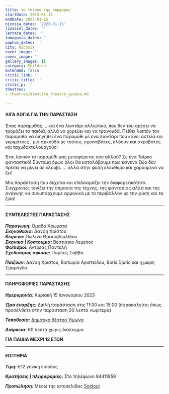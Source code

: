 ```yaml
---
title: το τσιρκο της συμφορας
startDate: 2023-01-15
endDate: 2023-01-15
nicosia_dates: '2023-01-15'
limassol_dates: ''
larnaca_dates: ''
famagusta_dates: ''
paphos_dates: ''
city: Nicosia
event_image: ''
cover_image: ''
gallery_images: []
category: Children
extended: false
critic_link: ''
critic_title: ''
critic_p: ''
theatres:
- theatres/dimotiko_theatro_ypsona.md

---
```

#### ΛΙΓΑ ΛΟΓΙΑ ΓΙΑ ΤΗΝ ΠΑΡΑΣΤΑΣΗ

Ένας παραμυθάς.... και ένα λιοντάρι αλλιώτικο, που δεν του αρέσει να τρομάζει τα παιδιά, αλλά να χορεύει και να τραγουδά. Πείθει λοιπόν τον παραμυθά να διηγηθεί ένα παραμύθι με ένα λιοντάρι που κάνει αστεία και γκριμάτσες , μια αρκούδα με τούτου, σχοινοβάτες, κλόουν και ακροβάτες και ταχυδακτυλουργούς!

Έτσι λοιπόν το παραμύθι μας μεταφέρεται που αλλού? Σε ένα Τσίρκο φανταστικό! Σύντομα όμως όλοι θα καταλάβουμε πως κανένα ζώο δεν πρέπει να μένει σε κλουβί..... αλλά στην φύση ελεύθερο και χαρούμενο να ζει!

Μια παράσταση που δέχεται και επιδοκιμάζει την διαφορετικότητα. Συγχρόνως τονίζει την σημασία της τέχνης, της φαντασίας αλλά και της ανάγκης να συνυπάρχουμε αρμονικά με το περιβάλλον με την φύση και τα ζώα!

***

#### ΣΥΝΤΕΛΕΣΤΕΣ ΠΑΡΑΣΤΑΣΗΣ

**_Παραγωγη:_** Ομαδα Χρωματα  
**_Σκηνοθεσια:_** Δανάη Χρίστου   
**_Κειμενο:_** Πωλινα Θρασυβουλίδου   
**_Σκηνικα | Κοστουμια:_** Βεστιαριο Λεμεσος   
**_Φωτισμοί:_** Αντρεας Παντελή   
**_Σχεδιασμος αφίσας:_** Παμπος Σαββα

**_Παιζουν:_** Δαναη Χριστου, Βικτωρία Αριστείδου, Boris Djuric και η μικρη Σμαράγδα

***

#### ΠΛΗΡΟΦΟΡΙΕΣ ΠΑΡΑΣΤΑΣΗΣ

**_Ημερομηνία:_** Κυριακή 15 Ιανουαρίου 2023

**_Ώρα έναρξης:_** Διπλή παράσταση στις 11:00 και 15:00 (παρακαλείται όπως προσέλθετε στην παράσταση 20 λεπτά νωρίτερα)

**_Τοποθεσία:_** [Δημοτικό θέατρο Υψωνα](?#map)

**_Διάρκεια:_** 60 λεπτά χωρις διάλειμμα

**ΓΙΑ ΠΑΙΔΙΑ ΜΕΧΡΙ 12 ΕΤΩΝ** 

***

#### ΕΙΣΙΤΗΡΙΑ

**_Τιμη:_** €12 γενικη εισοδος

**_Κρατήσεις | πληροφορίες:_** Στο τηλέφωνο 94411959

**_Προπώληση:_** Μέσω της ιστοσελίδας [Soldout](https://www.soldoutticketbox.com/to-tsirko-tis-symforas-jan-2023/?lang=en)